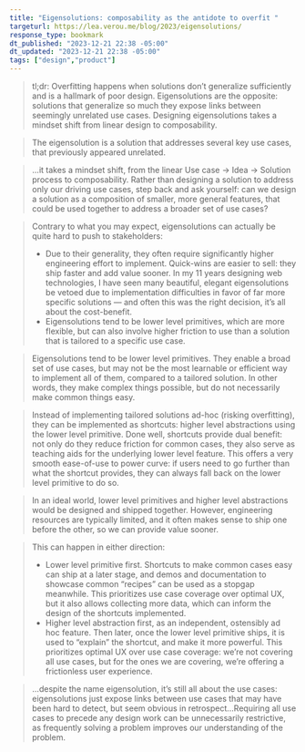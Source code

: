```yaml
---
title: "Eigensolutions: composability as the antidote to overfit "
targeturl: https://lea.verou.me/blog/2023/eigensolutions/
response_type: bookmark
dt_published: "2023-12-21 22:38 -05:00"
dt_updated: "2023-12-21 22:38 -05:00"
tags: ["design","product"]
---
```


> tl;dr: Overfitting happens when solutions don’t generalize sufficiently and is a hallmark of poor design. Eigensolutions are the opposite: solutions that generalize so much they expose links between seemingly unrelated use cases. Designing eigensolutions takes a mindset shift from linear design to composability.

> The eigensolution is a solution that addresses several key use cases, that previously appeared unrelated.

> ...it takes a mindset shift, from the linear Use case → Idea → Solution process to composability. Rather than designing a solution to address only our driving use cases, step back and ask yourself: can we design a solution as a composition of smaller, more general features, that could be used together to address a broader set of use cases?

> Contrary to what you may expect, eigensolutions can actually be quite hard to push to stakeholders:
>   
>   - Due to their generality, they often require significantly higher engineering effort to implement. Quick-wins are easier to sell: they ship faster and add value sooner. In my 11 years designing web technologies, I have seen many beautiful, elegant eigensolutions be vetoed due to implementation difficulties in favor of far more specific solutions — and often this was the right decision, it’s all about the cost-benefit.
>   - Eigensolutions tend to be lower level primitives, which are more flexible, but can also involve higher friction to use than a solution that is tailored to a specific use case.

> Eigensolutions tend to be lower level primitives. They enable a broad set of use cases, but may not be the most learnable or efficient way to implement all of them, compared to a tailored solution. In other words, they make complex things possible, but do not necessarily make common things easy.

> Instead of implementing tailored solutions ad-hoc (risking overfitting), they can be implemented as shortcuts: higher level abstractions using the lower level primitive. Done well, shortcuts provide dual benefit: not only do they reduce friction for common cases, they also serve as teaching aids for the underlying lower level feature. This offers a very smooth ease-of-use to power curve: if users need to go further than what the shortcut provides, they can always fall back on the lower level primitive to do so. 

> In an ideal world, lower level primitives and higher level abstractions would be designed and shipped together. However, engineering resources are typically limited, and it often makes sense to ship one before the other, so we can provide value sooner.

> This can happen in either direction:
>   
>    - Lower level primitive first. Shortcuts to make common cases easy can ship at a later stage, and demos and documentation to showcase common “recipes” can be used as a stopgap meanwhile. This prioritizes use case coverage over optimal UX, but it also allows collecting more data, which can inform the design of the shortcuts implemented.
>    - Higher level abstraction first, as an independent, ostensibly ad hoc feature. Then later, once the lower level primitive ships, it is used to “explain” the shortcut, and make it more powerful. This prioritizes optimal UX over use case coverage: we’re not covering all use cases, but for the ones we are covering, we’re offering a frictionless user experience.

> ...despite the name eigensolution, it’s still all about the use cases: eigensolutions just expose links between use cases that may have been hard to detect, but seem obvious in retrospect...Requiring all use cases to precede any design work can be unnecessarily restrictive, as frequently solving a problem improves our understanding of the problem.